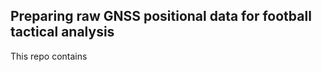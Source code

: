 Preparing raw GNSS positional data for football tactical analysis
---------------------------------------------------------
This repo contains
